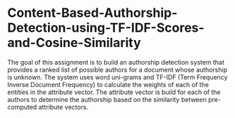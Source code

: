 # Content-Based-Authorship-Detection-using-TF-IDF-Scores-and-Cosine-Similarity
The goal of this assignment is to build an authorship detection system that provides a ranked list of possible authors for a document whose authorship is unknown. The system uses word uni-grams and TF-IDF (Term Frequency Inverse Document Frequency) to calculate the weights of each of the entities in the attribute vector. The attribute vector is build for each of the authors to determine the authorship based on the similarity between pre-computed attribute vectors.
